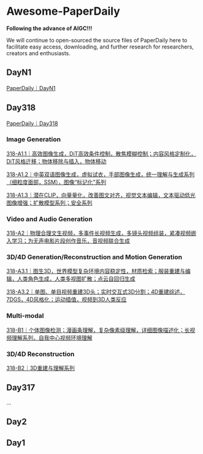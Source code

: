 # Awesome-PaperDaily
**Following the advance of AIGC!!!**

We will continue to open-sourced the source files of PaperDaily here to facilitate easy access, downloading, and further research for researchers, creators and enthusiasts.

## DayN1
[PaperDaily｜DayN1](./DayN1)

## Day318
[PaperDaily｜Day318](./Day318)
### Image Generation
[318-A1.1｜高效图像生成，DiT高效条件控制，散焦模糊控制；内容风格定制化，DiT风格迁移；物体移除与插入，物体移动](./Day318/318-A1.1｜高效图像生成，DiT高效条件控制，散焦模糊控制；内容风格定制化，DiT风格迁移；物体移除与插入，物体移动.md)

[318-A1.2｜中英双语图像生成，虚拟试衣，手部图像生成，统一理解与生成系列（细粒度面部，SSM），图像“标记化”系列](./Day318/318-A1.2｜中英双语图像生成，虚拟试衣，手部图像生成，统一理解与生成系列（细粒度面部，SSM），图像“标记化”系列.md)

[318-A1.3｜潜在CLIP，向量量化，改善图文对齐，视觉文本编辑，文本驱动低光图像增强；扩散模型系列；安全系列](./Day318/318-A1.3｜潜在CLIP，向量量化，改善图文对齐，视觉文本编辑，文本驱动低光图像增强；扩散模型系列；安全系列.md)

### Video and Audio Generation
[318-A2｜物理合理文生视频，多事件长视频生成，多镜头视频组装，紧凑视频嵌入学习；为无声电影片段创作音乐，音视频联合生成](./Day318/318-A2｜物理合理文生视频，多事件长视频生成，多镜头视频组装，紧凑视频嵌入学习；为无声电影片段创作音乐，音视频联合生成.md)

### 3D/4D Generation/Reconstruction and Motion Generation
[318-A3.1｜图生3D，世界模型复杂环境内容稳定性，材质检索；服装重建与编辑，人类角色生成，人类多视图扩散；点云自回归生成](./Day318/318-A3.1｜图生3D，世界模型复杂环境内容稳定性，材质检索；服装重建与编辑，人类角色生成，人类多视图扩散；点云自回归生成.md)

[318-A3.2｜单图、单目视频重建3D头；实时交互式3D分割；4D重建综述，7DGS，4D风格化；运动插值，视频到3D人类反应](./Day318/318-A3.2｜单图、单目视频重建3D头；实时交互式3D分割；4D重建综述，7DGS，4D风格化；运动插值，视频到3D人类反应.md)

### Multi-modal
[318-B1｜个体图像检测；漫画条理解，复杂像素级理解，详细图像描述化；长视频理解系列，自我中心视频环境理解](./Day318/318-B1｜个体图像检测；漫画条理解，复杂像素级理解，详细图像描述化；长视频理解系列，自我中心视频环境理解.md)

### 3D/4D Reconstruction
[318-B2｜3D重建与理解系列](./Day318/318-B2｜3D重建与理解系列.md)


## Day317
...

## Day2

## Day1
